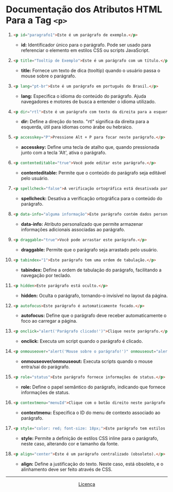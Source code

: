 # Documentação dos Atributos HTML Para a Tag `<p>`

1. ```html
   <p id="paragrafo1">Este é um parágrafo de exemplo.</p>
   ```
   - **id:** Identificador único para o parágrafo. Pode ser usado para referenciar o elemento em estilos CSS ou scripts JavaScript.

2. ```html
   <p title="Tooltip de Exemplo">Este é um parágrafo com um título.</p>
   ```
   - **title:** Fornece um texto de dica (tooltip) quando o usuário passa o mouse sobre o parágrafo.

3. ```html
   <p lang="pt-br">Este é um parágrafo em português do Brasil.</p>
   ```
   - **lang:** Especifica o idioma do conteúdo do parágrafo. Ajuda navegadores e motores de busca a entender o idioma utilizado.

4. ```html
   <p dir="rtl">Este é um parágrafo com texto da direita para a esquerda.</p>
   ```
   - **dir:** Define a direção do texto. "rtl" significa da direita para a esquerda, útil para idiomas como árabe ou hebraico.

5. ```html
   <p accesskey="P">Pressione Alt + P para focar neste parágrafo.</p>
   ```
   - **accesskey:** Define uma tecla de atalho que, quando pressionada junto com a tecla 'Alt', ativa o parágrafo.

6. ```html
   <p contenteditable="true">Você pode editar este parágrafo.</p>
   ```
   - **contenteditable:** Permite que o conteúdo do parágrafo seja editável pelo usuário.

7. ```html
   <p spellcheck="false">A verificação ortográfica está desativada para este parágrafo.</p>
   ```
   - **spellcheck:** Desativa a verificação ortográfica para o conteúdo do parágrafo.

8. ```html
   <p data-info="alguma informação">Este parágrafo contém dados personalizados.</p>
   ```
   - **data-info:** Atributo personalizado que permite armazenar informações adicionais associadas ao parágrafo.

9. ```html
   <p draggable="true">Você pode arrastar este parágrafo.</p>
   ```
   - **draggable:** Permite que o parágrafo seja arrastado pelo usuário.

10. ```html
    <p tabindex="1">Este parágrafo tem uma ordem de tabulação.</p>
    ```
    - **tabindex:** Define a ordem de tabulação do parágrafo, facilitando a navegação por teclado.

11. ```html
    <p hidden>Este parágrafo está oculto.</p>
    ```
    - **hidden:** Oculta o parágrafo, tornando-o invisível no layout da página.

12. ```html
    <p autofocus>Este parágrafo é automaticamente focado.</p>
    ```
    - **autofocus:** Define que o parágrafo deve receber automaticamente o foco ao carregar a página.

13. ```html
    <p onclick="alert('Parágrafo clicado!')">Clique neste parágrafo.</p>
    ```
    - **onclick:** Executa um script quando o parágrafo é clicado.

14. ```html
    <p onmouseover="alert('Mouse sobre o parágrafo!')" onmouseout="alert('Mouse fora do parágrafo!')">Passe o mouse sobre este parágrafo.</p>
    ```
    - **onmouseover/onmouseout:** Executa scripts quando o mouse entra/sai do parágrafo.

15. ```html
    <p role="status">Este parágrafo fornece informações de status.</p>
    ```
    - **role:** Define o papel semântico do parágrafo, indicando que fornece informações de status.

16. ```html
    <p contextmenu="menuId">Clique com o botão direito neste parágrafo para ver o menu de contexto.</p>
    ```
    - **contextmenu:** Especifica o ID do menu de contexto associado ao parágrafo.

17. ```html
    <p style="color: red; font-size: 18px;">Este parágrafo tem estilos embutidos.</p>
    ```
    - **style:** Permite a definição de estilos CSS inline para o parágrafo, neste caso, alterando cor e tamanho da fonte.

18. ```html
    <p align="center">Este é um parágrafo centralizado (obsoleto).</p>
    ```
    - **align:** Define a justificação do texto. Neste caso, está obsoleto, e o alinhamento deve ser feito através de CSS.

<hr>

<span align='center'>
   
   [Licença](https://hcadeveloper.github.io/Licenca-MIT/)
   
</span>
